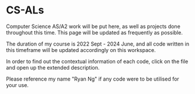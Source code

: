 # CS-ALs
Computer Science AS/A2 work will be put here, as well as projects done throughout this time. This page will be updated as frequently as possible. 

The duration of my course is 2022 Sept - 2024 June, and all code written in this timeframe will be updated accordingly on this workspace.

In order to find out the contextual information of each code, click on the file and open up the extended description. 

Please reference my name "Ryan Ng" if any code were to be utilised for your use. 
